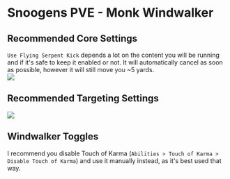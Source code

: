 # Snoogens PVE - Monk Windwalker
## Recommended Core Settings  
`Use Flying Serpent Kick` depends a lot on the content you will be running and if it's safe to keep it enabled or not. It will automatically cancel as soon as possible, however it will still move you ~5 yards.  
![](https://i.imgur.com/8nve7KA.png)   

## Recommended Targeting Settings  
![](https://i.imgur.com/BY5wfNL.png)  

## Windwalker Toggles  
I recommend you disable Touch of Karma (`Abilities > Touch of Karma > Disable Touch of Karma`) and use it manually instead, as it's best used that way.  